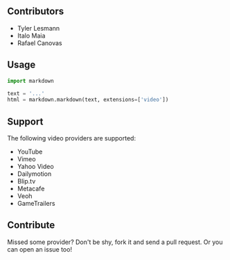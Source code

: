Contributors
------------
 - Tyler Lesmann
 - Italo Maia
 - Rafael Canovas

Usage
-------
```python
import markdown

text = '...'
html = markdown.markdown(text, extensions=['video'])
```

Support
-------

The following video providers are supported:

 - YouTube
 - Vimeo
 - Yahoo Video
 - Dailymotion
 - Blip.tv
 - Metacafe
 - Veoh
 - GameTrailers


Contribute
----------
Missed some provider?
Don't be shy, fork it and send a pull request.
Or you can open an issue too!
